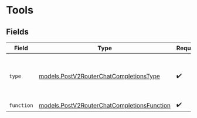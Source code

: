 # Tools


## Fields

| Field                                                                                          | Type                                                                                           | Required                                                                                       | Description                                                                                    |
| ---------------------------------------------------------------------------------------------- | ---------------------------------------------------------------------------------------------- | ---------------------------------------------------------------------------------------------- | ---------------------------------------------------------------------------------------------- |
| `type`                                                                                         | [models.PostV2RouterChatCompletionsType](../models/postv2routerchatcompletionstype.md)         | :heavy_check_mark:                                                                             | The type of the tool. Currently, only function is supported.                                   |
| `function`                                                                                     | [models.PostV2RouterChatCompletionsFunction](../models/postv2routerchatcompletionsfunction.md) | :heavy_check_mark:                                                                             | N/A                                                                                            |